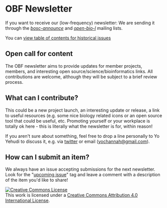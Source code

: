 # OBF Newsletter

If you want to receive our (low-frequency) newsletter: We are sending it through the _[bosc-announce](http://mailman.open-bio.org/mailman/listinfo/bosc-announce/)_ and _[open-bio-l](http://mailman.open-bio.org/mailman/listinfo/open-bio-l/)_ mailing lists. 
 

You can [view table of contents for historical issues](table-of-contents.md)

## Open call for content

The OBF newsletter aims to provide updates for member projects, members, and interesting open source/science/bioinformatics links. All contributions are welcome, although they will be subject to a brief review process.

## What can I contribute?

This could be a new project launch, an interesting update or release, a link to useful resources (e.g. some nice biology related icons or an open source tool that could be useful, etc. Promoting yourself or your workplace is totally ok here - this is literally what the newsletter is for, within reason!

If you aren't sure about something, feel free to drop a line personally to Yo Yehudi to discuss it, e.g. via [twitter](https://twitter.com/yoyehudi) or email (yochannah@gmail.com).

## How can I submit an item?

We always have an issue accepting submissions for the next newsletter. Look for the "[upcoming issue](https://github.com/OBF/newsletter/issues?q=is%3Aissue+is%3Aopen+label%3Aupcoming-issue)" tag and leave a comment with a description of the item you'd like to share!


<a rel="license" href="http://creativecommons.org/licenses/by/4.0/"><img alt="Creative Commons License" style="border-width:0" src="https://i.creativecommons.org/l/by/4.0/88x31.png" /></a><br />This work is licensed under a <a rel="license" href="http://creativecommons.org/licenses/by/4.0/">Creative Commons Attribution 4.0 International License</a>.
